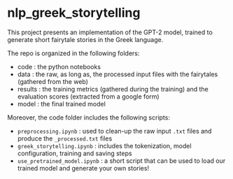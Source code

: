 # nlp_greek_storytelling

This project presents an implementation of the GPT-2 model, trained to generate short fairytale stories in the Greek language. 

The repo is organized in the following folders:
- code : the python notebooks
- data : the raw, as long as, the processed input files with the fairytales (gathered from the web)
- results : the training metrics (gathered during the training) and the evaluation scores (extracted from a google form)
- model : the final trained model 

Moreover, the code folder includes the following scripts:
- `preprocessing.ipynb` : used to clean-up the raw input `.txt` files and produce the `_processed.txt` files 
- `greek_storytelling.ipynb` : includes the tokenization, model configuration, training and saving steps
- `use_pretrained_model.ipynb` : a short script that can be used to load our trained model and generate your own stories!
